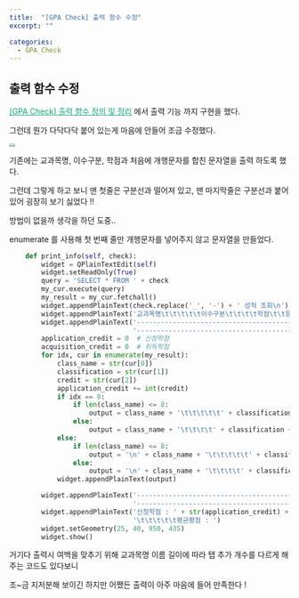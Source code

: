 ```yaml
---
title:  "[GPA Check] 출력 함수 수정"
excerpt: ""

categories:
  - GPA_Check
---
```


## 출력 함수 수정

<a href="https://nam-ki-bok.github.io/gpa_check/GPA_5/" style="color:#0FA678">[GPA Check] 출력 함수 정의 및 정리</a> 에서 출력 기능 까지 구현을 했다.

그런데 뭔가 다닥다닥 붙어 있는게 마음에 안들어 조금 수정했다.



<img src="https://nam-ki-bok.github.io/assets/images/toy_project/GPA_7.png" style="zoom:35%;" /><img src="https://nam-ki-bok.github.io/assets/images/toy_project/GPA_8.png" style="zoom:35%;" />

기존에는 교과목명, 이수구분, 학점과 처음에 개행문자를 합친 문자열을 출력 하도록 했다.

그런데 그렇게 하고 보니 맨 첫줄은 구분선과 떨어져 있고, 맨 마지막줄은 구분선과 붙어있어 굉장히 보기 싫었다 !!

방법이 없을까 생각을 하던 도중..

enumerate 를 사용해 첫 번째 줄만 개행문자를 넣어주지 않고 문자열을 만들었다.

```python
    def print_info(self, check):
        widget = QPlainTextEdit(self)
        widget.setReadOnly(True)
        query = 'SELECT * FROM ' + check
        my_cur.execute(query)
        my_result = my_cur.fetchall()
        widget.appendPlainText(check.replace('_', '-') + ' 성적 조회\n')
        widget.appendPlainText('교과목명\t\t\t\t\t이수구분\t\t\t\t학점\t\t등급')
        widget.appendPlainText('-------------------------------------------------------------------------------'
                               '----------------------------------------------------------------------------')
        application_credit = 0  # 신청학점
        acquisition_credit = 0  # 취득학점
        for idx, cur in enumerate(my_result):
            class_name = str(cur[0])
            classification = str(cur[1])
            credit = str(cur[2])
            application_credit += int(credit)
            if idx == 0:
                if len(class_name) <= 8:
                    output = class_name + '\t\t\t\t\t' + classification + '\t\t\t\t' + credit
                else:
                    output = class_name + '\t\t\t\t' + classification + '\t\t\t\t' + credit
            else:
                if len(class_name) <= 8:
                    output = '\n' + class_name + '\t\t\t\t\t' + classification + '\t\t\t\t' + credit
                else:
                    output = '\n' + class_name + '\t\t\t\t' + classification + '\t\t\t\t' + credit
            widget.appendPlainText(output)

        widget.appendPlainText('-------------------------------------------------------------------------------'
                               '----------------------------------------------------------------------------\n')
        widget.appendPlainText('신청학점 : ' + str(application_credit) + '\t\t\t\t\t취득학점 : ' + str(acquisition_credit) +
                               '\t\t\t\t\t평균평점 : ')
        widget.setGeometry(25, 40, 950, 435)
        widget.show()
```

거기다 출력시 여백을 맞추기 위해  교과목명 이름 길이에 따라 탭 추가 개수를 다르게 해주는 코드도 있다보니

조~금 지저분해 보이긴 하지만 어쨌든 출력이 아주 마음에 들어 만족한다 !